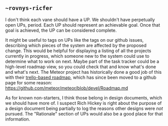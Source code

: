 ## `~rovnys-ricfer`
I don't think each vane should have a UP.  We shouldn't have perpetually open UPs, period. 
Each UP should represent an achievable goal. Once that goal is achieved, the UP can be considered complete.

It might be useful to tags on UPs like the tags on our github issues, describing which pieces of the system are affected by the proposed change. This would be helpful for displaying a listing of all the projects currently in progress, which someone new to the system could use to determine what to work on next. Maybe part of the task tracker could be a high-level roadmap view, so you could check that and know what's done and what's next. The Meteor project has historically done a good job of this with their [trello-based roadmap](https://trello.com/b/hjBDflxp/old-meteor-roadmap-new-roadmap-at-https-githubcom-meteor-meteor-blob-devel-roadmapmd), which has since been moved to a github page for some reason: https://github.com/meteor/meteor/blob/devel/Roadmap.md

As for known non-starters, I think those belong in design documents, which we should have more of. I suspect Rich Hickey is right about the purpose of a design document being partially to log the reasons other designs were _not_ pursued. The "Rationale" section of UPs would also be a good place for that information.
